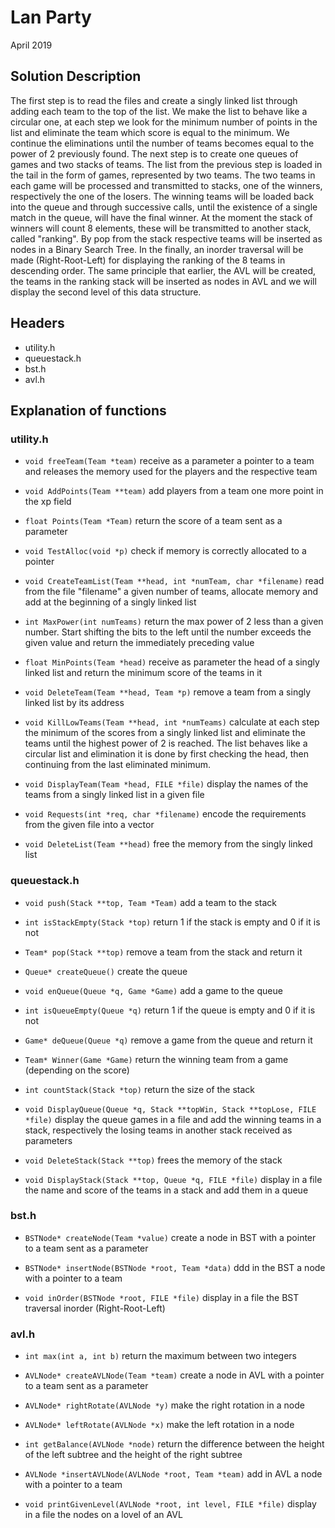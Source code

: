 # Lan Party
April 2019
## Solution Description
The first step is to read the files and create a singly linked list through
adding each team to the top of the list. We make the list to behave like a
circular one, at each step we look for the minimum number of points in the list
and eliminate the team which score is equal to the minimum. We continue the
eliminations until the number of teams becomes equal to the power of 2
previously found. The next step is to create one queues of games and two stacks
of teams. The list from the previous step is loaded in the tail in the form of
games, represented by two teams. The two teams in each game will be processed
and transmitted to stacks, one of the winners, respectively the one of the
losers. The winning teams will be loaded back into the queue and through
successive calls, until the existence of a single match in the queue, will have
the final winner. At the moment the stack of winners will count 8 elements,
these will be transmitted to another stack, called "ranking". By pop from the
stack respective teams will be inserted as nodes in a Binary Search Tree. In
the finally, an inorder traversal will be made (Right-Root-Left) for displaying
the ranking of the 8 teams in descending order. The same principle that
earlier, the AVL will be created, the teams in the ranking stack will be
inserted as nodes in AVL and we will display the second level of this data
structure.

## Headers
* utility.h
* queuestack.h
* bst.h
* avl.h

## Explanation of functions
### utility.h
* `void freeTeam(Team *team)`
receive as a parameter a pointer to a team and releases the memory used for
the players and the respective team

* `void AddPoints(Team **team)`
add players from a team one more point in the xp field

* `float Points(Team *Team)`
return the score of a team sent as a parameter

* `void TestAlloc(void *p)`
check if memory is correctly allocated to a pointer

* `void CreateTeamList(Team **head, int *numTeam, char *filename)`
read from the file "filename" a given number of teams, allocate memory and add
at the beginning of a singly linked list

* `int MaxPower(int numTeams)`
return the max power of 2 less than a given number. Start shifting the bits
to the left until the number exceeds the given value and return the
immediately preceding value

* `float MinPoints(Team *head)`
receive as parameter the head of a singly linked list and return the minimum
score of the teams in it

* `void DeleteTeam(Team **head, Team *p)`
remove a team from a singly linked list by its address

* `void KillLowTeams(Team **head, int *numTeams)`
calculate at each step the minimum of the scores from a singly linked list and
eliminate the teams until the highest power of 2 is reached. The list behaves
like a circular list and elimination it is done by first checking the head,
then continuing from the last eliminated minimum.

* `void DisplayTeam(Team *head, FILE *file)`
display the names of the teams from a singly linked list in a given file

* `void Requests(int *req, char *filename)`
encode the requirements from the given file into a vector

* `void DeleteList(Team **head)`
free the memory from the singly linked list

### queuestack.h
* `void push(Stack **top, Team *Team)`
add a team to the stack

* `int isStackEmpty(Stack *top)`
return 1 if the stack is empty and 0 if it is not

* `Team* pop(Stack **top)`
remove a team from the stack and return it

* `Queue* createQueue()`
create the queue

* `void enQueue(Queue *q, Game *Game)`
add a game to the queue

* `int isQueueEmpty(Queue *q)`
return 1 if the queue is empty and 0 if it is not

* `Game* deQueue(Queue *q)`
remove a game from the queue and return it

* `Team* Winner(Game *Game)`
return the winning team from a game (depending on the score)

* `int countStack(Stack *top)`
return the size of the stack

* `void DisplayQueue(Queue *q, Stack **topWin, Stack **topLose, FILE *file)`
display the queue games in a file and add the winning teams in a stack,
respectively the losing teams in another stack received as parameters

* `void DeleteStack(Stack **top)`
frees the memory of the stack

* `void DisplayStack(Stack **top, Queue *q, FILE *file)`
display in a file the name and score of the teams in a stack and add them in a
queue

### bst.h
* `BSTNode* createNode(Team *value)`
create a node in BST with a pointer to a team sent as a parameter

* `BSTNode* insertNode(BSTNode *root, Team *data)`
ddd in the BST a node with a pointer to a team

* `void inOrder(BSTNode *root, FILE *file)`
display in a file the BST traversal inorder (Right-Root-Left)

### avl.h

* `int max(int a, int b)`
return the maximum between two integers

* `AVLNode* createAVLNode(Team *team)`
create a node in AVL with a pointer to a team sent as a parameter

* `AVLNode* rightRotate(AVLNode *y)`
make the right rotation in a node

* `AVLNode* leftRotate(AVLNode *x)`
make the left rotation in a node

* `int getBalance(AVLNode *node)`
return the difference between the height of the left subtree and the height of
the right subtree

* `AVLNode *insertAVLNode(AVLNode *root, Team *team)`
add in AVL a node with a pointer to a team

* `void printGivenLevel(AVLNode *root, int level, FILE *file)`
display in a file the nodes on a lovel of an AVL
